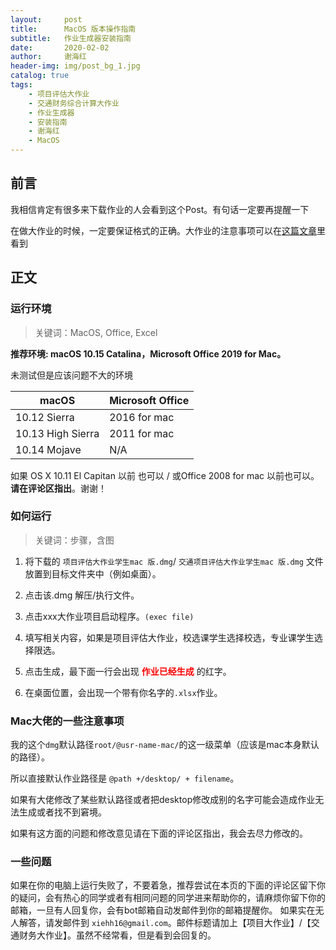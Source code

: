 ```yaml
---
layout:     post
title:      MacOS 版本操作指南
subtitle:   作业生成器安装指南
date:       2020-02-02
author:     谢海红
header-img: img/post_bg_1.jpg
catalog: true
tags:
    - 项目评估大作业
    - 交通财务综合计算大作业
    - 作业生成器
    - 安装指南
    - 谢海红
    - MacOS
---
```


## 前言

我相信肯定有很多来下载作业的人会看到这个Post。有句话一定要再提醒一下

在做大作业的时候，一定要保证格式的正确。大作业的注意事项可以在[这篇文章](https://bjtuxiehh.github.io/2019/11/04/%E9%A1%B9%E7%9B%AE%E8%AF%84%E4%BC%B0%E5%A4%A7%E4%BD%9C%E4%B8%9A%E6%98%93%E8%A7%81%E9%94%99%E8%AF%AF/)里看到

## 正文
### 运行环境
>关键词：MacOS, Office, Excel

**推荐环境: macOS 10.15 Catalina，Microsoft Office 2019 for Mac。**

未测试但是应该问题不大的环境

| macOS | Microsoft Office  |
|---|---|
| 10.12 Sierra  | 2016 for mac |
| 10.13 High Sierra  | 2011 for mac |
| 10.14 Mojave |  N/A  |

如果 OS X 10.11 El Capitan 以前 也可以 / 或Office 2008 for mac 以前也可以。 **请在评论区指出**。谢谢！

### 如何运行
>关键词：步骤，含图

1. 将下载的 `项目评估大作业学生mac 版.dmg`/ `交通项目评估大作业学生mac 版.dmg` 文件放置到目标文件夹中（例如桌面）。

2. 点击该.dmg 解压/执行文件。

3. 点击xxx大作业项目启动程序。`(exec file)`

4. 填写相关内容，如果是项目评估大作业，校选课学生选择校选，专业课学生选择限选。

5. 点击生成，最下面一行会出现 **<font color='red'>作业已经生成</font>** 的红字。

6. 在桌面位置，会出现一个带有你名字的`.xlsx`作业。

### Mac大佬的一些注意事项

我的这个`dmg`默认路径`root/@usr-name-mac/`的这一级菜单（应该是mac本身默认的路径）。

所以直接默认作业路径是 `@path +/desktop/ + filename`。

如果有大佬修改了某些默认路径或者把desktop修改成别的名字可能会造成作业无法生成或者找不到窘境。

如果有这方面的问题和修改意见请在下面的评论区指出，我会去尽力修改的。

### 一些问题 
如果在你的电脑上运行失败了，不要着急，推荐尝试在本页的下面的评论区留下你的疑问，会有热心的同学或者有相同问题的同学进来帮助你的，请麻烦你留下你的邮箱，一旦有人回复你，会有bot邮箱自动发邮件到你的邮箱提醒你。
如果实在无人解答，请发邮件到 `xiehh16@gmail.com`。邮件标题请加上【项目大作业】/【交通财务大作业】。虽然不经常看，但是看到会回复的。





